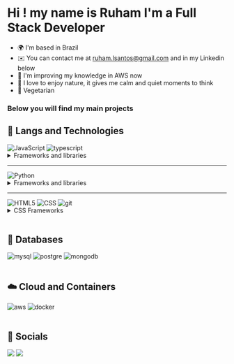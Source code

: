 Hi ! [](https://user-images.githubusercontent.com/18350557/176309783-0785949b-9127-417c-8b55-ab5a4333674e.gif)my name is Ruham I'm a Full Stack Developer
==================================================================================================================================

* 🌍  I'm based in Brazil
* ✉️  You can contact me at [ruham.lsantos@gmail.com](mailto:ruham.lsantos@gmail.com) and in my Linkedin below
* 🧠  I'm improving my knowledge in AWS now
* :evergreen_tree: I love to enjoy nature, it gives me calm and quiet moments to think
* :green_apple: Vegetarian

###               Below you will find my main projects

## 👾 Langs and Technologies
<div>
<img src="https://img.shields.io/badge/JavaScript-F7DF1E?style=for-the-badge&logo=javascript&logoColor=black" alt="JavaScript" />
<img src="https://img.shields.io/badge/TypeScript-1572B6?style=for-the-badge&logo=typescript&logoColor=white" alt="typescript" />
</div>
<details>
  <summary>Frameworks and libraries</summary><br />
  <div>
    <img src="https://img.shields.io/badge/Node.js-43853D?style=for-the-badge&logo=node.js&logoColor=white" alt="Node.js" />
    <img src="https://img.shields.io/badge/Express-404D59?style=for-the-badge&logo=express&logoColor=white" alt="express" />
    <img src="https://img.shields.io/badge/Nestjs-CA4245?style=for-the-badge&logo=nestjs&logoColor=white" alt="Nest" />
    <img src="https://img.shields.io/badge/React-20232A?style=for-the-badge&logo=react&logoColor=61DAFB" alt="React" />
    <img src="https://img.shields.io/badge/Redux-593D88?style=for-the-badge&logo=redux&logoColor=white" alt="redux" />
    <img src="https://img.shields.io/badge/React_Router-CA4245?style=for-the-badge&logo=react-router&logoColor=white" alt="reactRouter" />
    <img src="https://img.shields.io/badge/Sequelize-1572B6?style=for-the-badge&logo=sequelize&logoColor=white" alt="Sequelize" />
    <img src="https://img.shields.io/badge/Mongoose-E34F26?style=for-the-badge&logo=mongoose&logoColor=white" alt="Mongoose" />
    <img src="https://img.shields.io/badge/Prisma-1572B6?style=for-the-badge&logo=prisma&logoColor=white" alt="Sequelize" />
    <img src="https://img.shields.io/badge/Vue.js-1572B6?style=for-the-badge&logo=vue.js&logoColor=white" alt="Vue.js" />
    <img src="https://img.shields.io/badge/Jest-43853D?style=for-the-badge&logo=jest&logoColor=white" alt="Jest" />
    <img src="https://img.shields.io/badge/Mocha-20232A?style=for-the-badge&logo=mocha&logoColor=white" alt="Mocha" />
    <img src="https://img.shields.io/badge/Sinon-1572B6?style=for-the-badge&logo=sinon&logoColor=white" alt="Sinon" />
    <img src="https://img.shields.io/badge/Chai-E34F26?style=for-the-badge&logo=chai&logoColor=white" alt="Chai" />
  </div>
</details>
<hr/>
<div>
<img src="https://img.shields.io/badge/Python-3776AB?style=for-the-badge&logo=python&logoColor=white" alt="Python" />
</div>
<details>
  <summary>Frameworks and libraries</summary><br />
<div>
  <img src="https://img.shields.io/badge/Pytest-43853D?style=for-the-badge&logo=pytest&logoColor=white" alt="Pytest" />
  <img src="https://img.shields.io/badge/Pandas-43853D?style=for-the-badge&logo=pandas&logoColor=white" alt="Pandas" />
  <img src="https://img.shields.io/badge/Matplotlib-43853D?style=for-the-badge&logo=matplotlib&logoColor=white" alt="Matplotlib" />
  <img src="https://img.shields.io/badge/Flask-593D88?style=for-the-badge&logo=flask&logoColor=white" alt="Flask" />
</div>
</details>
<hr/>
<div>
  <img src="https://img.shields.io/badge/HTML5-E34F26?style=for-the-badge&logo=html5&logoColor=white" alt="HTML5" />
  <img src="https://img.shields.io/badge/CSS3-1572B6?style=for-the-badge&logo=css3&logoColor=white" alt="CSS" />
  <img src="https://img.shields.io/badge/Git-E34F26?style=for-the-badge&logo=git&logoColor=white" alt="git" />
</div>
<details>
  <summary>CSS Frameworks</summary><br />
<div>
  <img src="https://img.shields.io/badge/Tailwind_CSS-38B2AC?style=for-the-badge&logo=tailwind-css&logoColor=white" alt="tailwind" />
  <img src="https://img.shields.io/badge/Bootstrap-563D7C?style=for-the-badge&logo=bootstrap&logoColor=white" alt="bootstrap" />
</div>
</details>
<br/>

## 💽 Databases

<div>
  <img src="https://img.shields.io/badge/MySQL-00000F?style=for-the-badge&logo=mysql&logoColor=white" alt="mysql" />
  <img src="https://img.shields.io/badge/PostgreSQL-1572B6?style=for-the-badge&logo=postgresql&logoColor=white" alt="postgre" />
  <img src="https://img.shields.io/badge/MongoDB-4EA94B?style=for-the-badge&logo=mongodb&logoColor=white" alt="mongodb" />
</div>
<br/>

## ☁️ Cloud and Containers
<div>
  <img src="https://img.shields.io/badge/Amazon_AWS-232F3E?style=for-the-badge&logo=amazon-aws&logoColor=white" alt="aws" />
  <img src="https://img.shields.io/badge/Docker-2496ED?style=for-the-badge&logo=docker&logoColor=white" alt="docker" />
</div>
<br/>

## 👥 Socials

<p align="left"> <a href="https://www.github.com/RuhamLeal" target="_blank" rel="noreferrer"><img src="https://img.shields.io/badge/GitHub-100000?style=for-the-badge&logo=github&logoColor=white"/></a> <a href="https://www.linkedin.com/in/ruham-leal-dos-santos-sutil-38a837243/" target="_blank" rel="noreferrer"><img src="https://img.shields.io/badge/LinkedIn-0077B5?style=for-the-badge&logo=linkedin&logoColor=white"/></a></p>
